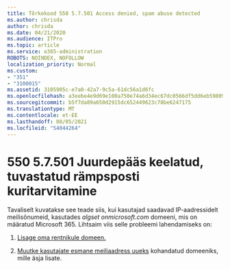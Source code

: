 ```yaml
---
title: Tõrkekood 550 5.7.501 Access denied, spam abuse detected
ms.author: chrisda
author: chrisda
ms.date: 04/21/2020
ms.audience: ITPro
ms.topic: article
ms.service: o365-administration
ROBOTS: NOINDEX, NOFOLLOW
localization_priority: Normal
ms.custom:
- "351"
- "3100015"
ms.assetid: 3105905c-e7a0-42a7-9c5a-61dc56a1d6fc
ms.openlocfilehash: a3eebe4e9d69e100a750e74a6d34ec67dc0566df5dd6eb59809adb07ed8a682f
ms.sourcegitcommit: b5f7da89a650d2915dc652449623c78be6247175
ms.translationtype: MT
ms.contentlocale: et-EE
ms.lasthandoff: 08/05/2021
ms.locfileid: "54044264"
---
```

# <a name="550-57501-access-denied-spam-abuse-detected"></a>550 5.7.501 Juurdepääs keelatud, tuvastatud rämpsposti kuritarvitamine

Tavaliselt kuvatakse see teade siis, kui kasutajad saadavad IP-aadressidelt meilisõnumeid, kasutades *algset onmicrosoft.com* domeeni, mis on määratud Microsoft 365. Lihtsaim viis selle probleemi lahendamiseks on:

1. [Lisage oma rentnikule domeen.](https://docs.microsoft.com/microsoft-365/admin/setup/add-domain)

2. [Muutke kasutajate esmane meiliaadress uueks](https://docs.microsoft.com/microsoft-365/admin/add-users/change-a-user-name-and-email-address) kohandatud domeeniks, mille äsja lisate.

